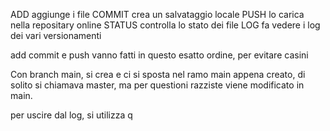 ADD aggiunge i file 
COMMIT crea un salvataggio locale 
PUSH lo carica nella repositary online
STATUS controlla lo stato dei file 
LOG fa vedere i log dei vari versionamenti 

add commit e push vanno fatti in questo esatto ordine, per evitare casini 

Con branch main, si crea e ci si sposta nel ramo main appena creato, di solito si chiamava master, ma per questioni razziste viene modificato in main.
 

 per uscire dal log, si utilizza q